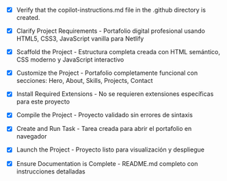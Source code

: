 <!-- Use this file to provide workspace-specific custom instructions to Copilot. For more details, visit https://code.visualstudio.com/docs/copilot/copilot-customization#_use-a-githubcopilotinstructionsmd-file -->
- [x] Verify that the copilot-instructions.md file in the .github directory is created.

- [x] Clarify Project Requirements - Portafolio digital profesional usando HTML5, CSS3, JavaScript vanilla para Netlify

- [x] Scaffold the Project - Estructura completa creada con HTML semántico, CSS moderno y JavaScript interactivo

- [x] Customize the Project - Portafolio completamente funcional con secciones: Hero, About, Skills, Projects, Contact

- [x] Install Required Extensions - No se requieren extensiones específicas para este proyecto

- [x] Compile the Project - Proyecto validado sin errores de sintaxis

- [x] Create and Run Task - Tarea creada para abrir el portafolio en navegador

- [x] Launch the Project - Proyecto listo para visualización y despliegue

- [x] Ensure Documentation is Complete - README.md completo con instrucciones detalladas
